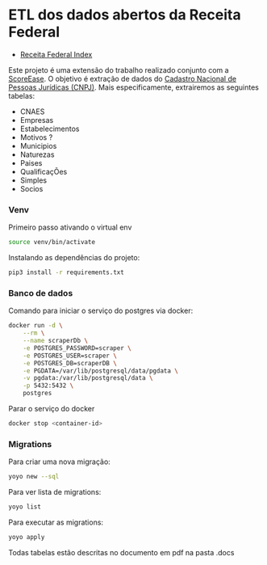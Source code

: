 # ETL dos dados abertos da Receita Federal 
- [Receita Federal Index](https://dadosabertos.rfb.gov.br/CNPJ/)

Este projeto é uma extensão do trabalho realizado conjunto com a [ScoreEase](https://github.com/scoreease).
O objetivo é extração de dados do [Cadastro Nacional de Pessoas Jurídicas (CNPJ)](lucoes.receita.fazenda.gov.br/servicos/cnpjreva/cnpjreva_solicitacao.asp).
Mais especificamente, extrairemos as seguintes tabelas:

- CNAES
- Empresas
- Estabelecimentos
- Motivos ? 
- Municipios
- Naturezas
- Paises
- QualificaçÕes
- Simples
- Socios

### Venv

Primeiro passo ativando o virtual env
```sh
source venv/bin/activate
```
Instalando as dependências do projeto:
```sh
pip3 install -r requirements.txt
```
### Banco de dados

Comando para iniciar o serviço do postgres via docker:
```sh
docker run -d \
    --rm \
	--name scraperDb \
	-e POSTGRES_PASSWORD=scraper \
    -e POSTGRES_USER=scraper \
    -e POSTGRES_DB=scraperDB \
    -e PGDATA=/var/lib/postgresql/data/pgdata \
    -v pgdata:/var/lib/postgresql/data \
    -p 5432:5432 \
    postgres
```
Parar o serviço do docker
```sh
docker stop <container-id>
```

### Migrations

Para criar uma nova migração:
```sh
yoyo new --sql
```
Para ver lista de migrations:
```sh
yoyo list 
```
Para executar as migrations:
```sh
yoyo apply
```

Todas tabelas estão descritas no documento em pdf na pasta .docs



